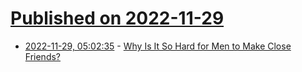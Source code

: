 # [Published on 2022-11-29](index.md)

* [2022-11-29, 05:02:35](https://news.ycombinator.com/item?id=33783898) - [Why Is It So Hard for Men to Make Close Friends?](https://www.nytimes.com/2022/11/28/well/family/male-friendship-loneliness.html)
